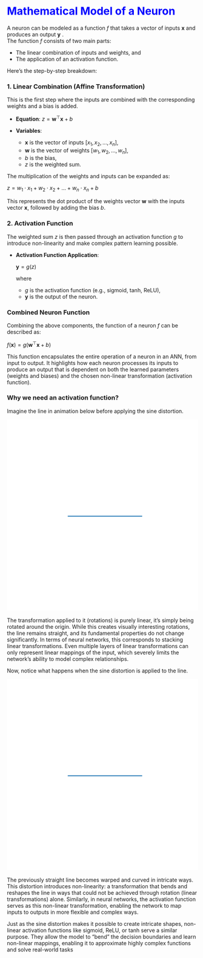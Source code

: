 <h1 style="color:blue;">Mathematical Model of a Neuron</h1>

A neuron can be modeled as a function  $f$  that takes a vector of inputs  $\mathbf{x}$  and produces an output  $\mathbf{y}$ . <br>
The function  $f$ consists of two main parts: 
 - The linear combination of inputs and weights, and 
 - The application of an activation function. 
 
Here’s the step-by-step breakdown:

###  1. Linear Combination (Affine Transformation)

This is the first step where the inputs are combined with the corresponding weights and a bias is added.

- **Equation**: 
$z = \mathbf{w}^\top \mathbf{x} + b$

- **Variables**:
    - $\mathbf{x}$ is the vector of inputs $[x_1, x_2, \ldots, x_n]$,
    - $\mathbf{w}$ is the vector of weights $[w_1, w_2, \ldots, w_n]$,
    - $b$ is the bias,
    - $z$ is the weighted sum.

The multiplication of the weights and inputs can be expanded as:

$z = w_1 \cdot x_1 + w_2 \cdot x_2 + \ldots + w_n \cdot x_n + b$

This represents the dot product of the weights vector $\mathbf{w}$ with the inputs vector $\mathbf{x}$, followed by adding the bias $b$.

### 2. Activation Function

The weighted sum $z$ is then passed through an activation function $g$ to introduce non-linearity and make complex pattern learning possible.

- **Activation Function Application**:  

  $\mathbf{y} = g(z)$

  where
  - $g$ is the activation function (e.g., sigmoid, tanh, ReLU),
  - $\mathbf{y}$ is the output of the neuron.

### Combined Neuron Function

Combining the above components, the function of a neuron $f$ can be described as:

$f(\mathbf{x}) = g(\mathbf{w}^\top \mathbf{x} + b)$

This function encapsulates the entire operation of a neuron in an ANN, from input to output. It highlights how each neuron processes its inputs to produce an output that is dependent on both the learned parameters (weights and biases) and the chosen non-linear transformation (activation function).


### Why we need an activation function?

Imagine the line in animation below before applying the sine distortion. 

![alt text](images/rotation_without_sine_distortion.gif)

The transformation applied to it (rotations) is purely linear, it’s simply being rotated around the origin. While this creates visually interesting rotations, the line remains straight, and its fundamental properties do not change significantly. In terms of neural networks, this corresponds to stacking linear transformations. Even multiple layers of linear transformations can only represent linear mappings of the input, which severely limits the network’s ability to model complex relationships.



Now, notice what happens when the sine distortion is applied to the line. 

![alt text](images/rotation_sine_distortion.gif)

The previously straight line becomes warped and curved in intricate ways. This distortion introduces non-linearity: a transformation that bends and reshapes the line in ways that could not be achieved through rotation (linear transformations) alone. Similarly, in neural networks, the activation function serves as this non-linear transformation, enabling the network to map inputs to outputs in more flexible and complex ways.

Just as the sine distortion makes it possible to create intricate shapes, non-linear activation functions like sigmoid, ReLU, or tanh serve a similar purpose. They allow the model to “bend” the decision boundaries and learn non-linear mappings, enabling it to approximate highly complex functions and solve real-world tasks





